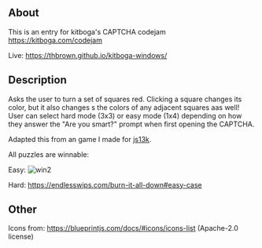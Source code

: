 ## About

This is an entry for kitboga's CAPTCHA codejam https://kitboga.com/codejam

Live: https://thbrown.github.io/kitboga-windows/

## Description

Asks the user to turn a set of squares red. Clicking a square changes its color, but it also changes s the colors of any adjacent squares aas well!
User can select hard mode (3x3) or easy mode (1x4) depending on how they answer the "Are you smart?" prompt when first opening the CAPTCHA.

Adapted this from an game I made for [js13k](https://js13kgames.com/games/13-squared).

All puzzles are winnable:

Easy:
![win2](https://github.com/user-attachments/assets/6e087547-895b-491d-9cc0-4732f2027e07)

Hard:
https://endlesswips.com/burn-it-all-down#easy-case

## Other

Icons from: https://blueprintjs.com/docs/#icons/icons-list (Apache-2.0 license)
